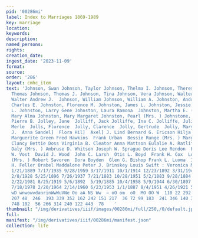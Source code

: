 ```yaml
---
pid: '00286mi'
label: Index to Marriages 1869-1989
key: marriage
location: 
keywords: 
description: 
named_persons: 
rights: 
creation_date: 
ingest_date: '2023-11-09'
format: 
source: 
order: '286'
layout: cmhc_item
text: 'Johnson, Swan Johnson, Taylor Johnson, Thelma I. Johnson, Theresa Johnson,
  Thomas Johnson, Thomas J. Johnson, Tina Johnson, Vera Johnson, Walter A.  Johnson,
  Walter Andrew J.  Johnson, William Johnson, William A. Johnston, Andrew John Johnston,
  Charles E. Johnston, Florence M. Johnston, James L. Johnston, Jessie Johnston, Katharine
  L. Johnston, Larry Gene Johnston, Laura Ramona  Johnston, Martha E. (Mrs. )  Johnston,
  Mary Alma Johnston, Mary Margaret Johnston, Pearl (Mrs. ) Johnstone, Laura Joice,
  Pierre B. Jolley, Jane  Jolliff, Jack Jolliffe, Ina C. Jolliffe, Julie Ann Jolliffe,
  Merle  Jolls, Florence  Jolly, Clarence  Jolly, Gertrude  Jolly, Mary  Jolly, Peter
  J.  Anna Sandel]  Flora Hil]  Axel] J. Lind Bernard G. Ericson Hilja Pihlajanimi
  Marguerite Green Fred Hawkins  Frank Urban  Bessie Runge (Mrs. ) Marguerite Marie
  Clancy Bettie Doss Virginia B. Cleator Anna Mattson Eulalie A. Ratliff Wash Darrow  Sarah
  Daly (Mrs. ) Ambruse D. Whitson Joseph W. Sprague Doris Lee Rendon  F. Irving Engle  R.
  W. Vost  David J. Wood  John C. Larsh  Otis L. Boyd  Frank H. Cox  Lou M. Trapp
  (Mrs. ) Robert Savoren  Dora Boyden  Glen G. Bishop Frank L. Luoma  Ina Donaher  Louis
  H. Feller Orabel Maddalone Peter J. Brinskey Louis Swift : Veronica M. Doublecheck  276  5/25/1900
  1/21/1889 7/17/1935 9/28/1959 3/17/1911 10/1/1914 12/23/1892 3/31/1940 1/16/1952
  2/8/1928 5/25/1896 7/26/1937 7/21/1883 10/28/1951 5/2/1883 9/28/1884 12/7/1875 11/17/1872
  2/22/1981 8/25/1919 5/6/1892  5/19/1885 10/4/1958 5/9/1944 6/30/1897 9/17/1968 6/6/1959
  7/18/1978 2/20/1964 2/14/1960 6/23/1953 1/1/1887 8/4/1951 4/26/1921 5/30/1909 10/5/1918  mae
  wD wnwowvdanrinWwWuVNe Oo aA NS Ww  — oO om  oO  MO OO W  110 22 292 31 492 575
  207 48  246  193 339 352 162 242 151 217  36 72 99 183  241 346 140 373 215 354
  748 102  56 266 314 240 122 443  78    '
thumbnail: "/img/derivatives/iiif/images/00286mi/full/250,/0/default.jpg"
full: 
manifest: "/img/derivatives/iiif/00286mi/manifest.json"
collection: life
---
```


